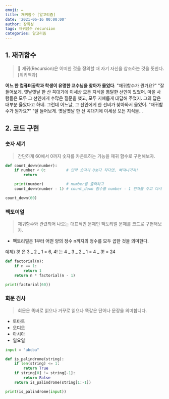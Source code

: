 ```yaml
---
emoji: ✏️
title: 재귀함수 [알고리즘]
date: '2021-06-16 00:00:00'
author: 장희성
tags: 재귀함수 recursion
categories: 알고리즘
---
```


## 1. 재귀함수

> 📘 재귀(Recursion)은 어떠한 것을 정의할 때 자기 자신을 참조하는 것을 뜻한다. [위키백과]

**어느 한 컴퓨터공학과 학생이 유명한 교수님을 찾아가 물었다**.
"재귀함수가 뭔가요?"
"잘 들어보게. 옛날옛날 한 산 꼭대기에 이세상 모든 지식을 통달한 선인이 있었어. 마을 사람들은 모두 그 선인에게 수많은 질문을 했고, 모두 지혜롭게 대답해 주었지. 그의 답은 대부분 옳았다고 하네.
그런데 어느날, 그 선인에게 한 선비가 찾아와서 물었어.
"재귀함수가 뭔가요?"
"잘 들어보게. 옛날옛날 한 산 꼭대기에 이세상 모든 지식을...

## 2. 코드 구현

### 숫자 세기

> 간단하게 60에서 0까지 숫자를 카운트하는 기능을 재귀 함수로 구현해보자.

```python
def count_down(number):
    if number < 0:         # 만약 숫자가 0보다 작다면, 빠져나가자!
        return

    print(number)          # number를 출력하고
    count_down(number - 1) # count_down 함수를 number - 1 인자를 주고 다시 호출한다!

count_down(60)
```

### 팩토이얼

> 재귀함수와 관련되어 나오는 대표적인 문제인 팩토리얼 문제를 코드로 구현해보자.

- 팩토리얼은 1부터 어떤 양의 정수 n까지의 정수를 모두 곱한 것을 의미한다.

예제)
3! 은 3 _ 2 _ 1 = 6,
4! 는 4 _ 3 _ 2 _ 1 = 4 _ 3! = 24

```python
def factorial(n):
    if n == 1:
        return 1
    return n * factorial(n - 1)

print(factorial(60))

```

### 회문 검사

> 회문은 똑바로 읽으나 거꾸로 읽으나 똑같은 단어나 문장을 의미합니다.

- 토마토
- 오디오
- 아시아
- 일요일

```python
input = "abcba"

def is_palindrome(string):
    if len(string) <= 1:
        return True
    if string[0] != string[-1]:
        return False
    return is_palindrome(string[1:-1])

print(is_palindrome(input))
```

```toc

```
